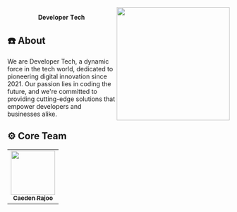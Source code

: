 <img width="256" align="right" src="https://cdn.discordapp.com/icons/941362510194417704/78f152d2ef3d204119815ef651b7ab5f.png"/>

<p align="center">𝐃𝐞𝐯𝐞𝐥𝐨𝐩𝐞𝐫 𝐓𝐞𝐜𝐡</p>
<h2>☎️ About</h2>
<p>We are Developer Tech, a dynamic force in the tech world, dedicated to pioneering digital innovation since 2021. Our passion lies in coding the future, and we're committed to providing cutting-edge solutions that empower developers and businesses alike.</p>
<h2 width="100%">⚙️ Core Team</h2>
<table>
  <tr>
     <td align="center"><a href="https://github.com/caedencode">
        <img src="https://github.com/caedencode?size=100" width="100px;" alt=""/>
        <br />
        <sub><b>Caeden Rajoo</b></sub></a><br />
  </tr>
</table>
